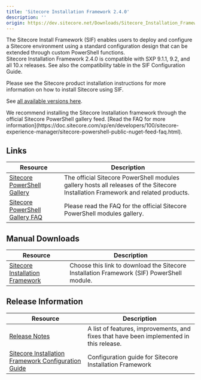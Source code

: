 ```yaml
---
title: 'Sitecore Installation Framework 2.4.0'
description: ''
origin: https://dev.sitecore.net/Downloads/Sitecore_Installation_Framework/2x/Sitecore_Installation_Framework_230
---
```


The Sitecore Install Framework (SIF) enables users to deploy and configure a Sitecore environment using a standard configuration design that can be extended through custom PowerShell functions.\
Sitecore Installation Framework 2.4.0 is compatible with SXP 9.1.1, 9.2, and all 10.x releases. See also the compatibility table in the SIF Configuration Guide.

Please see the Sitecore product installation instructions for more information on how to install Sitecore using SIF.

See [all available versions here](/downloads/Sitecore_Installation_Framework).

  <Alert variant='warning' mb={4}>
    <AlertIcon />
    We recommend installing the Sitecore Installation framework through the official Sitecore PowerShell gallery feed. [Read the FAQ for more information](https://doc.sitecore.com/xp/en/developers/100/sitecore-experience-manager/sitecore-powershell-public-nuget-feed-faq.html).
  </Alert>


## Links

| Resource                                                                                                                                                    | Description                                                                                                                      |
| ----------------------------------------------------------------------------------------------------------------------------------------------------------- | -------------------------------------------------------------------------------------------------------------------------------- |
| [Sitecore PowerShell Gallery](https://cloudsmith.io/~sitecore/repos/resources/packages/)                                                                    | The official Sitecore PowerShell modules gallery hosts all releases of the Sitecore Installation Framework and related products. |
| [Sitecore PowerShell Gallery FAQ](https://doc.sitecore.com/xp/en/developers/100/sitecore-experience-manager/sitecore-powershell-public-nuget-feed-faq.html) | Please read the FAQ for the official Sitecore PowerShell modules gallery.                                                        |

## Manual Downloads

| Resource                                                                                                                                                                                                                     | Description                                                                               |
| ---------------------------------------------------------------------------------------------------------------------------------------------------------------------------------------------------------------------------- | ----------------------------------------------------------------------------------------- |
| [Sitecore Installation Framework](https://scdp.blob.core.windows.net/downloads/Sitecore%20Installation%20Framework/2x/Sitecore%20Installation%20Framework%20240/Secure/SitecoreInstallFramework%202.4.0%20rev.%20240301.zip) | Choose this link to download the Sitecore Installation Framework (SIF) PowerShell module. |

## Release Information

| Resource                                                                                                                                                                                                                                                  | Description                                                                             |
| --------------------------------------------------------------------------------------------------------------------------------------------------------------------------------------------------------------------------------------------------------- | --------------------------------------------------------------------------------------- |
| [Release Notes](/downloads/Sitecore_Installation_Framework/2x/Sitecore_Installation_Framework_240/Release_Notes)                                                                                                                                          | A list of features, improvements, and fixes that have been implemented in this release. |
| [Sitecore Installation Framework Configuration Guide](https://scdp.blob.core.windows.net/downloads/Sitecore%20Installation%20Framework/2x/Sitecore%20Installation%20Framework%20240/Secure/Sitecore_Installation_Framework_Configuration_Guide-2.4.0.pdf) | Configuration guide for Sitecore Installation Framework                                 |
